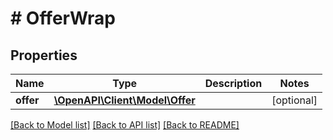 # # OfferWrap

## Properties

Name | Type | Description | Notes
------------ | ------------- | ------------- | -------------
**offer** | [**\OpenAPI\Client\Model\Offer**](Offer.md) |  | [optional]

[[Back to Model list]](../../README.md#models) [[Back to API list]](../../README.md#endpoints) [[Back to README]](../../README.md)
